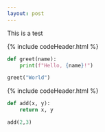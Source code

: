 ```yaml
---
layout: post
---
```


This is a test

{% include codeHeader.html %}
```python
def greet(name):
    print(f"Hello, {name}!")

greet("World")
```

{% include codeHeader.html %}
```python
def add(x, y):
    return x, y

add(2,3)
```
